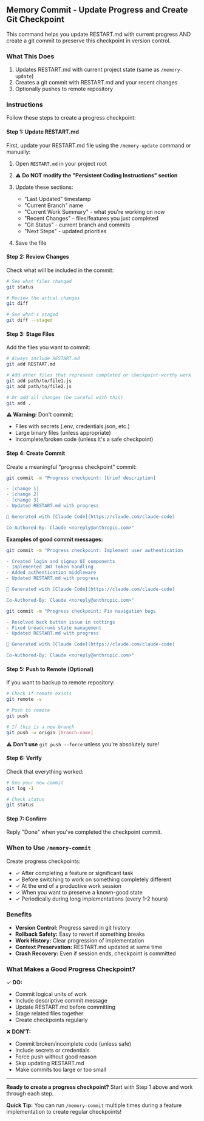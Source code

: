 ## Memory Commit - Update Progress and Create Git Checkpoint

This command helps you update RESTART.md with current progress AND create a git commit to preserve this checkpoint in version control.

### What This Does

1. Updates RESTART.md with current project state (same as `/memory-update`)
2. Creates a git commit with RESTART.md and your recent changes
3. Optionally pushes to remote repository

### Instructions

Follow these steps to create a progress checkpoint:

#### Step 1: Update RESTART.md

First, update your RESTART.md file using the `/memory-update` command or manually:

1. Open `RESTART.md` in your project root
2. **⚠️ Do NOT modify the "Persistent Coding Instructions" section**
3. Update these sections:
   - "Last Updated" timestamp
   - "Current Branch" name
   - "Current Work Summary" - what you're working on now
   - "Recent Changes" - files/features you just completed
   - "Git Status" - current branch and commits
   - "Next Steps" - updated priorities

4. Save the file

#### Step 2: Review Changes

Check what will be included in the commit:

```bash
# See what files changed
git status

# Review the actual changes
git diff

# See what's staged
git diff --staged
```

#### Step 3: Stage Files

Add the files you want to commit:

```bash
# Always include RESTART.md
git add RESTART.md

# Add other files that represent completed or checkpoint-worthy work
git add path/to/file1.js
git add path/to/file2.js

# Or add all changes (be careful with this)
git add .
```

**⚠️ Warning:** Don't commit:
- Files with secrets (.env, credentials.json, etc.)
- Large binary files (unless appropriate)
- Incomplete/broken code (unless it's a safe checkpoint)

#### Step 4: Create Commit

Create a meaningful "progress checkpoint" commit:

```bash
git commit -m "Progress checkpoint: [brief description]

- [change 1]
- [change 2]
- [change 3]
- Updated RESTART.md with progress

🤖 Generated with [Claude Code](https://claude.com/claude-code)

Co-Authored-By: Claude <noreply@anthropic.com>"
```

**Examples of good commit messages:**

```bash
git commit -m "Progress checkpoint: Implement user authentication

- Created login and signup UI components
- Implemented JWT token handling
- Added authentication middleware
- Updated RESTART.md with progress

🤖 Generated with [Claude Code](https://claude.com/claude-code)

Co-Authored-By: Claude <noreply@anthropic.com>"
```

```bash
git commit -m "Progress checkpoint: Fix navigation bugs

- Resolved back button issue in settings
- Fixed breadcrumb state management
- Updated RESTART.md with progress

🤖 Generated with [Claude Code](https://claude.com/claude-code)

Co-Authored-By: Claude <noreply@anthropic.com>"
```

#### Step 5: Push to Remote (Optional)

If you want to backup to remote repository:

```bash
# Check if remote exists
git remote -v

# Push to remote
git push

# If this is a new branch
git push -u origin [branch-name]
```

**⚠️ Don't use** `git push --force` unless you're absolutely sure!

#### Step 6: Verify

Check that everything worked:

```bash
# See your new commit
git log -1

# Check status
git status
```

#### Step 7: Confirm

Reply "Done" when you've completed the checkpoint commit.

### When to Use `/memory-commit`

Create progress checkpoints:
- ✓ After completing a feature or significant task
- ✓ Before switching to work on something completely different
- ✓ At the end of a productive work session
- ✓ When you want to preserve a known-good state
- ✓ Periodically during long implementations (every 1-2 hours)

### Benefits

- **Version Control:** Progress saved in git history
- **Rollback Safety:** Easy to revert if something breaks
- **Work History:** Clear progression of implementation
- **Context Preservation:** RESTART.md updated at same time
- **Crash Recovery:** Even if session ends, checkpoint is committed

### What Makes a Good Progress Checkpoint?

✓ **DO:**
- Commit logical units of work
- Include descriptive commit message
- Update RESTART.md before committing
- Stage related files together
- Create checkpoints regularly

❌ **DON'T:**
- Commit broken/incomplete code (unless safe)
- Include secrets or credentials
- Force push without good reason
- Skip updating RESTART.md
- Make commits too large or too small

---

**Ready to create a progress checkpoint?** Start with Step 1 above and work through each step.

**Quick Tip:** You can run `/memory-commit` multiple times during a feature implementation to create regular checkpoints!
